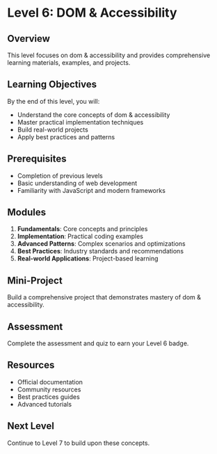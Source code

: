 # Level 6: DOM & Accessibility

## Overview
This level focuses on dom & accessibility and provides comprehensive learning materials, examples, and projects.

## Learning Objectives
By the end of this level, you will:
- Understand the core concepts of dom & accessibility
- Master practical implementation techniques
- Build real-world projects
- Apply best practices and patterns

## Prerequisites
- Completion of previous levels
- Basic understanding of web development
- Familiarity with JavaScript and modern frameworks

## Modules
1. **Fundamentals**: Core concepts and principles
2. **Implementation**: Practical coding examples
3. **Advanced Patterns**: Complex scenarios and optimizations
4. **Best Practices**: Industry standards and recommendations
5. **Real-world Applications**: Project-based learning

## Mini-Project
Build a comprehensive project that demonstrates mastery of dom & accessibility.

## Assessment
Complete the assessment and quiz to earn your Level 6 badge.

## Resources
- Official documentation
- Community resources
- Best practices guides
- Advanced tutorials

## Next Level
Continue to Level 7 to build upon these concepts.
